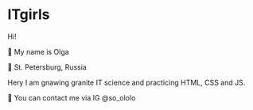 # ITgirls


Hi!

:blossom: My name is Olga

:house_with_garden: St. Petersburg, Russia

Herу I am gnawing granite IT science and practicing HTML, CSS and JS. 

:incoming_envelope: You can contact me via IG @so_ololo